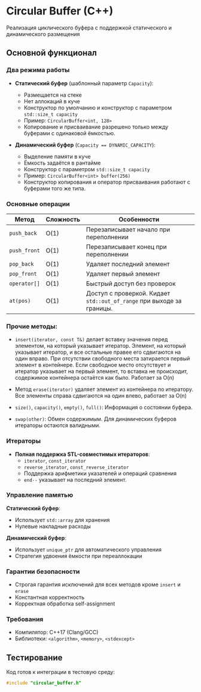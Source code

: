 # Circular Buffer (C++)

Реализация циклического буфера с поддержкой статического и динамического размещения

## Основной функционал

### Два режима работы
- **Статический буфер** (шаблонный параметр `Capacity`):
  - Размещается на стеке
  - Нет аллокаций в куче
  - Конструктор по умолчанию и конструктор с параметром `std::size_t capacity`
  - Пример: `CircularBuffer<int, 128>`
  - Копирование и присваивание разрешено только между буферами с одинаковой ёмкостью.

- **Динамический буфер** (`Capacity == DYNAMIC_CAPACITY`):
  - Выделение памяти в куче
  - Ёмкость задаётся в рантайме
  - Конструктор с параметром `std::size_t capacity`
  - Пример: `CircularBuffer<int> buffer(256)`
  - Конструктор копирования и оператор присваивания работают с буферами того же типа.

### Основные операции
| Метод          | Сложность | Особенности                          |
|----------------|-----------|--------------------------------------|
| `push_back`    | O(1)      | Перезаписывает начало при переполнении|
| `push_front`   | O(1)      | Перезаписывает конец при переполнении |
| `pop_back`     | O(1)      | Удаляет последний элемент            |
| `pop_front`    | O(1)      | Удаляет первый элемент               |
| `operator[]`   | O(1)      | Быстрый доступ без проверок          |
| `at(pos)`      | O(1)      | Доступ с проверкой. Кидает `std::out_of_range` при выходе за границы.|

### Прочие методы:
  - `insert(iterator, const T&)` делает вставку значения перед элементом, на который указывает итератор. Элемент, на который указывает итератор, и все остальные правее его сдвигаются на один вправо. При отсутствии свободного места затирается первый элемент в контейнере. Если свободное место отсутствует и итератор указывает на первый элемент, то вставка не происходит, содержимое контейнера остаётся как было. Работает за O(n)

  - Метод `erase(iterator)` удаляет элемент из контейнера по итератору. Все элементы справа сдвигаются на один влево, работает за O(n)

  - `size()`, `capacity()`, `empty()`, `full()`: Информация о состоянии буфера.

  - `swap(other)`: Обмен содержимым. Для динамических буферов итераторы остаются валидными.

### Итераторы
- **Полная поддержка STL-совместимых итераторов**:
  - `iterator`, `const_iterator`
  - `reverse_iterator`, `const_reverse_iterator`
  - Поддержка арифметики указателей и операций сравнения
  - `end--` указывает на последний элемент.

### Управление памятью

**Статический буфер**:
- Использует `std::array` для хранения
- Нулевые накладные расходы

**Динамический буфер**:
- Использует `unique_ptr` для автоматического управления
- Стратегия удвоения ёмкости при переаллокации

### Гарантии безопасности
- Строгая гарантия исключений для всех методов кроме `insert` и `erase`
- Константная корректность
- Корректная обработка self-assignment

### Требования
- Компилятор: C++17 (Clang/GCC)
- Библиотеки: `<algorithm>`, `<memory>`, `<stdexcept>`

## Тестирование
Код готов к интеграции в тестовую среду:
```cpp
#include "circular_buffer.h"
